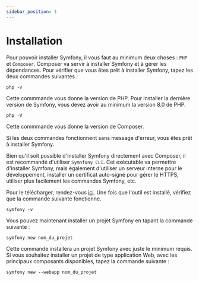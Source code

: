 ```yaml
---
sidebar_position: 1
---
```


# Installation

Pour pouvoir installer Symfony, il vous faut au minimum deux choses : ```PHP``` et ```Composer```. Composer va servir à installer Symfony et à gérer les dépendances. Pour vérifier que vous êtes prêt à installer Symfony, tapez les deux commandes suivantes : 

```
php -v
```
Cette commmande vous donne la version de PHP. Pour installer la dernière version de Symfony, vous devez avoir au minimum la version 8.0 de PHP.

```
php -V
```
Cette commmande vous donne la version de Composer.

Si les deux commandes fonctionnent sans message d'erreur, vous êtes prêt à installer Symfony.

Bien qu'il soit possible d'installer Symfony directement avec Composer, il est recommandé d'utiliser ```Symnfony CLI```. Cet exécutable va permettre d'installer Symfony, mais également d'utiliser un serveur interne pour le développement, installer un certificat auto-signé pour gérer le HTTPS, utiliser plus facilement les commandes Symfony, etc.

Pour le télécharger, rendez-vous [ici](https://symfony.com/download). Une fois que l'outil est installé, vérifiez que la commande suivante fonctionne.

```
symfony -v
```

Vous pouvez maintenant installer un projet Symfony en tapant la commande suivante :

```
symfony new nom_du_projet
```

Cette commande installera un projet Symfony avec juste le minimum requis. Si vous souhaitez installer un projet de type application Web, avec les principaux composants disponibles, tapez la commande suivante : 

```
symfony new --webapp nom_du_projet
```